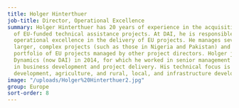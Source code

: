 ```yaml
---
title: Holger Hinterthuer
job-title: Director, Operational Excellence
summary: Holger Hinterthuer has 20 years of experience in the acquisition and delivery
  of EU-funded technical assistance projects. At DAI, he is responsible for ensuring
  operational excellence in the delivery of EU projects. He manages several of DAI’s
  larger, complex projects (such as those in Nigeria and Pakistan) and oversees a
  portfolio of EU projects managed by other project directors. Holger joined Human
  Dynamics (now DAI) in 2014, for which he worked in senior management positions both
  in business development and project delivery. His technical focus is private sector
  development, agriculture, and rural, local, and infrastructure development.
image: "/uploads/Holger%20Hinterthuer2.jpg"
group: Europe
sort-order: 8
---
```


